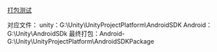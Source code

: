 [打包测试](file:///G:/Unity/UnityProjectPlatform/AndroidSDK/Assets/Scripts/Lesson7_%E6%89%93%E5%8C%85%E6%B5%8B%E8%AF%95/Lesson7_%E6%89%93%E5%8C%85%E6%B5%8B%E8%AF%95.cs)

对应文件：
unity：G:\Unity\UnityProjectPlatform\AndroidSDK
Android：G:\Unity\AndroidSDk
最终打包：Android-G:\Unity\UnityProjectPlatform\AndroidSDKPackage
